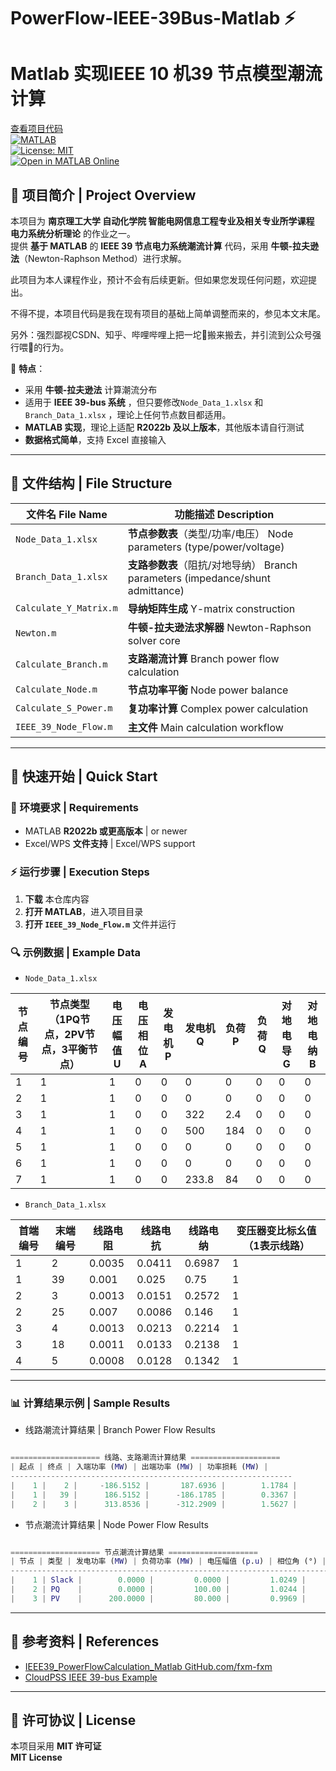 # PowerFlow-IEEE-39Bus-Matlab ⚡ 
# Matlab 实现IEEE 10 机39 节点模型潮流计算

[查看项目代码](https://github.com/qeqeq1/PowerFlow-IEEE-39Bus-Matlab)   
[![MATLAB](https://img.shields.io/badge/MATLAB-R2022b%2B-blue.svg)](https://www.mathworks.com/)  
[![License: MIT](https://img.shields.io/badge/License-MIT-green.svg)](LICENSE)  
[![Open in MATLAB Online](https://www.mathworks.com/images/responsive/global/open-in-matlab-online.svg)](https://matlab.mathworks.com/)

## 📌 项目简介 | Project Overview

本项目为 **南京理工大学 自动化学院 智能电网信息工程专业及相关专业所学课程**  **电力系统分析理论** 的作业之一。   
提供 **基于 MATLAB** 的 **IEEE 39 节点电力系统潮流计算** 代码，采用 **牛顿-拉夫逊法**（Newton-Raphson Method）进行求解。

此项目为本人课程作业，预计不会有后续更新。但如果您发现任何问题，欢迎提出。

不得不提，本项目代码是我在现有项目的基础上简单调整而来的，参见本文末尾。

另外：强烈鄙视CSDN、知乎、哔哩哔哩上把一坨💩搬来搬去，并引流到公众号强行喂💩的行为。

🚀 **特点**：
- 采用 **牛顿-拉夫逊法** 计算潮流分布
- 适用于 **IEEE 39-bus 系统** ，但只要修改`Node_Data_1.xlsx`   和`Branch_Data_1.xlsx`  ，理论上任何节点数目都适用。
- **MATLAB 实现**，理论上适配 **R2022b 及以上版本**，其他版本请自行测试
- **数据格式简单**，支持 Excel 直接输入

---

## 📂 文件结构 | File Structure

| 文件名 File Name               | 功能描述 Description                                                   |
|--------------------------------|------------------------------------------------------------------------|
| `Node_Data_1.xlsx`            | **节点参数表**（类型/功率/电压） Node parameters (type/power/voltage)   |
| `Branch_Data_1.xlsx`          | **支路参数表**（阻抗/对地导纳） Branch parameters (impedance/shunt admittance) |
| `Calculate_Y_Matrix.m`        | **导纳矩阵生成** Y-matrix construction                                |
| `Newton.m`                    | **牛顿-拉夫逊法求解器** Newton-Raphson solver core                      |
| `Calculate_Branch.m`          | **支路潮流计算** Branch power flow calculation                         |
| `Calculate_Node.m`            | **节点功率平衡** Node power balance                                   |
| `Calculate_S_Power.m`         | **复功率计算** Complex power calculation                              |
| `IEEE_39_Node_Flow.m`         | **主文件** Main calculation workflow                              |

---

## 🚀 快速开始 | Quick Start

### 📌 环境要求 | Requirements
- MATLAB **R2022b 或更高版本** | or newer
- Excel/WPS **文件支持** | Excel/WPS support

### ⚡ 运行步骤 | Execution Steps
1. **下载** 本仓库内容
2. **打开 MATLAB**，进入项目目录
3. **打开 `IEEE_39_Node_Flow.m`** 文件并运行


### 🔍 示例数据 | Example Data


- `Node_Data_1.xlsx`

| 节点编号 | 节点类型（1PQ节点，2PV节点，3平衡节点） | 电压幅值U | 电压相位A | 发电机P | 发电机Q | 负荷P | 负荷Q | 对地电导G | 对地电纳B |
|----------|-----------------------------------------|-----------|-----------|---------|---------|-------|-------|-----------|-----------|
| 1        | 1                                       | 1         | 0         | 0       | 0       | 0     | 0     | 0         | 0         |
| 2        | 1                                       | 1         | 0         | 0       | 0       | 0     | 0     | 0         | 0         |
| 3        | 1                                       | 1         | 0         | 0       | 322     | 2.4   | 0     | 0         | 0         |
| 4        | 1                                       | 1         | 0         | 0       | 500     | 184   | 0     | 0         | 0         |
| 5        | 1                                       | 1         | 0         | 0       | 0       | 0     | 0     | 0         | 0         |
| 6        | 1                                       | 1         | 0         | 0       | 0       | 0     | 0     | 0         | 0         |
| 7        | 1                                       | 1         | 0         | 0       | 233.8   | 84    | 0     | 0         | 0         |

- `Branch_Data_1.xlsx`

| 首端编号 | 末端编号 | 线路电阻 | 线路电抗 | 线路电纳 | 变压器变比标幺值（1表示线路） |
|----------|----------|----------|----------|----------|---------------------------------|
| 1        | 2        | 0.0035   | 0.0411   | 0.6987   | 1                               |
| 1        | 39       | 0.001    | 0.025    | 0.75     | 1                               |
| 2        | 3        | 0.0013   | 0.0151   | 0.2572   | 1                               |
| 2        | 25       | 0.007    | 0.0086   | 0.146    | 1                               |
| 3        | 4        | 0.0013   | 0.0213   | 0.2214   | 1                               |
| 3        | 18       | 0.0011   | 0.0133   | 0.2138   | 1                               |
| 4        | 5        | 0.0008   | 0.0128   | 0.1342   | 1                               |


---

### 📊 计算结果示例 | Sample Results

- 线路潮流计算结果 | Branch Power Flow Results

```matlab

==================== 线路、支路潮流计算结果 ====================
| 起点 | 终点 | 入端功率 (MW) | 出端功率 (MW) | 功率损耗 (MW) |
---------------------------------------------------------------
|    1 |    2 |     -186.5152 |       187.6936 |        1.1784 |
|    1 |   39 |      186.5152 |      -186.1785 |        0.3367 |
|    2 |    3 |      313.8536 |      -312.2909 |        1.5627 |
```


- 节点潮流计算结果 | Node Power Flow Results
  
```matlab

==================== 节点潮流计算结果 ====================
| 节点 | 类型 | 发电功率 (MW) | 负荷功率 (MW) | 电压幅值 (p.u) | 相位角 (°) |
--------------------------------------------------------------------------------
|    1 | Slack |        0.0000 |         0.0000 |         1.0249 |       2.54 |
|    2 | PQ    |        0.0000 |         100.00 |         1.0244 |       6.78 |
|    3 | PV    |      200.0000 |         80.000 |         0.9969 |       4.24 |
```


---

## 📖 参考资料 | References

- [IEEE39_PowerFlowCalculation_Matlab GitHub.com/fxm-fxm](https://github.com/fxm-fxm/IEEE39_PowerFlowCalculation_Matlab)
- [CloudPSS IEEE 39-bus Example](https://legacy.kb.cloudpss.net/zh/examples/IEEE39.html)
---

## 📜 许可协议 | License

本项目采用 **MIT 许可证**  
**MIT License**


